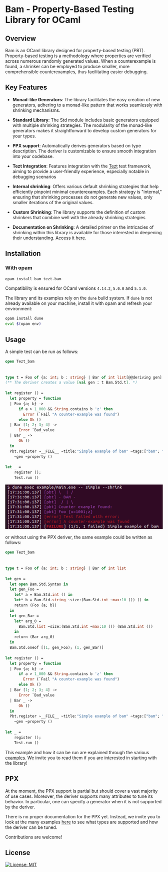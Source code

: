 # Bam - Property-Based Testing Library for OCaml

## Overview

Bam is an OCaml library designed for property-based testing (PBT).
Property-based testing is a methodology where properties are verified
across numerous randomly generated values. When a counterexample is
found, a shrinker can be employed to produce smaller, more
comprehensible counterexamples, thus facilitating easier debugging.

## Key Features

- **Monad-like Generators**: The library facilitates the easy creation of
  new generators, adhering to a monad-like pattern that works
  seamlessly with shrinking mechanisms.

- **Standard Library**: The Std module includes basic generators
  equipped with multiple shrinking strategies. The modularity of the
  monad-like generators makes it straightforward to develop custom
  generators for your types.

- **PPX support**: Automatically derives generators based on type
    description. The deriver is customizable to ensure smooth
    integration into your codebase.

- **Tezt Integration**: Features integration with the
    [Tezt](https://gitlab.com/nomadic-labs/tezt) test framework,
    aiming to provide a user-friendly experience, especially notable
    in debugging scenarios

- **Internal shrinking**: Offers various default shrinking strategies
    that help efficiently pinpoint minimal counterexamples. Each
    strategy is "internal," ensuring that shrinking processes do not
    generate new values, only smaller iterations of the original
    values.

- **Custom Shrinking**: The library supports the definition of custom
  shrinkers that combine well with the already shrinking strategies

- **Documentation on Shrinking**: A detailed primer on the intricacies
  of shrinking within this library is available for those interested
  in deepening their understanding. Access it
  [here](https://francoisthire.github.io/bam/bam/shrinking.html).

## Installation

### With opam

```bash
opam install bam tezt-bam
```

Compatibility is ensured for OCaml versions `4.14.2`, `5.0.0` and
`5.1.0`.

The library and its examples rely on the `dune` build system.  If `dune`
is not already available on your machine, install it with opam and
refresh your environment:

```bash
opam install dune
eval $(opam env)
```

## Usage

A simple test can be run as follows:

```ocaml
open Tezt_bam


type t = Foo of {a: int; b : string} | Bar of int list[@@deriving gen]
(** The deriver creates a value [val gen : t Bam.Std.t]. *)

let register () =
  let property = function
  | Foo {a; b} ->
      if a > 1_000 && String.contains b 'z' then
        Error (`Fail "A counter-example was found")
      else Ok ()
  | Bar [1; 2; 3; 4] ->
      Error `Bad_value
  | Bar _ ->
      Ok ()
  in  
  Pbt.register ~__FILE__ ~title:"Simple example of bam" ~tags:["bam"; "simple"]
    ~gen ~property ()

let _ = 
    register ();
    Test.run ()
```

![executation of bam example](media/bam.png)


or without using the PPX deriver, the same example could be written as follows:

```ocaml
open Tezt_bam


type t = Foo of {a: int; b : string} | Bar of int list

let gen =
  let open Bam.Std.Syntax in
  let gen_Foo =
    let* a = Bam.Std.int () in
    let* b = Bam.Std.string ~size:(Bam.Std.int ~max:10 ()) () in
    return (Foo {a; b})
  in
  let gen_Bar =
    let* arg_0 =      
      Bam.Std.list ~size:(Bam.Std.int ~max:10 ()) (Bam.Std.int ())
    in
    return (Bar arg_0)
  in
  Bam.Std.oneof [(1, gen_Foo); (1, gen_Bar)]

let register () =  
  let property = function
  | Foo {a; b} ->
      if a > 1_000 && String.contains b 'z' then
        Error (`Fail "A counter-example was found")
      else Ok ()
  | Bar [1; 2; 3; 4] ->
      Error `Bad_value
  | Bar _ ->
      Ok ()
  in  
  Pbt.register ~__FILE__ ~title:"Simple example of bam" ~tags:["bam"; "simple"]
    ~gen ~property ()

let _ = 
    register ();
    Test.run ()
```

This example and how it can be run are explained through the various
[examples](https://github.com/francoisthire/bam/tree/master/example). We invite
you to read them if you are interested in starting with the library!

## PPX

At the moment, the PPX support is partial but should cover a vast majority of
use cases. Moreover, the deriver supports many attributes to tune its behavior.
In particular, one can specify a generator when it is not supported by the
deriver.

There is no proper documentation for the PPX yet. Instead, we invite you to look
at the many examples
[here](https://github.com/francoisthire/bam/blob/master/test/ppx.ml) to see what
types are supported and how the deriver can be tuned. 

Contributions are welcome!

## License

[![License: MIT](https://img.shields.io/badge/License-MIT-yellow.svg)](https://opensource.org/licenses/MIT)
